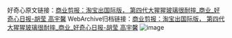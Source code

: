 好奇心原文链接：[商业剪报：淘宝出国际版， 第四代大猩猩玻璃很耐摔_商业_好奇心日报-胡莹 高宇馨](https://www.qdaily.com/articles/3755.html)
WebArchive归档链接：[商业剪报：淘宝出国际版， 第四代大猩猩玻璃很耐摔_商业_好奇心日报-胡莹 高宇馨](http://web.archive.org/web/20190623152917/https://www.qdaily.com/articles/3755.html)
![image](http://ww3.sinaimg.cn/large/007d5XDply1g3vd6zimo5j30u04lcx6p)